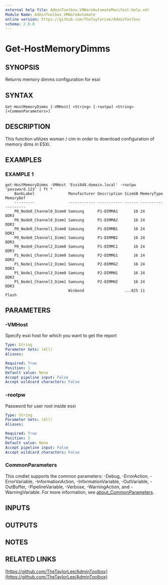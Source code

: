 ```yaml
---
external help file: AdminToolbox.VMWareAutomateManifest-help.xml
Module Name: AdminToolbox.VMWareAutomate
online version: https://github.com/TheTaylorLee/AdminToolbox
schema: 2.0.0
---
```


# Get-HostMemoryDimms

## SYNOPSIS
Returns memory dimms configuration for esxi

## SYNTAX

```
Get-HostMemoryDimms [-VMHost] <String> [-rootpw] <String> [<CommonParameters>]
```

## DESCRIPTION
This function utilizes wsman / cim in order to download configuration of memory dims in ESXi.

## EXAMPLES

### EXAMPLE 1
```
get-HostMemoryDimms -VMHost 'Esxi048.domain.local' -rootpw 'password.123' | ft *
    BankLabel               Manufacturer Description SizeGB MemoryType MemoryDef
    ---------               ------------ ----------- ------ ---------- ---------
    P0_Node0_Channel0_Dimm0 Samsung      P1-DIMMA1       16 24         DDR3
    P0_Node0_Channel0_Dimm1 Samsung      P1-DIMMA2       16 24         DDR3
    P0_Node0_Channel1_Dimm0 Samsung      P1-DIMMB1       16 24         DDR3
    P0_Node0_Channel1_Dimm1 Samsung      P1-DIMMB2       16 24         DDR3
    P0_Node0_Channel2_Dimm0 Samsung      P1-DIMMC1       16 24         DDR3
    P1_Node1_Channel2_Dimm0 Samsung      P2-DIMMG1       16 24         DDR3
    P1_Node1_Channel2_Dimm1 Samsung      P2-DIMMG2       16 24         DDR3
    P1_Node1_Channel3_Dimm0 Samsung      P2-DIMMH1       16 24         DDR3
    P1_Node1_Channel3_Dimm1 Samsung      P2-DIMMH2       16 24         DDR3
                            Winbond                  ...625 11         Flash
```

## PARAMETERS

### -VMHost
Specify esxi host for which you want to get the report

```yaml
Type: String
Parameter Sets: (All)
Aliases:

Required: True
Position: 1
Default value: None
Accept pipeline input: False
Accept wildcard characters: False
```

### -rootpw
Password for user root inside esxi

```yaml
Type: String
Parameter Sets: (All)
Aliases:

Required: True
Position: 2
Default value: None
Accept pipeline input: False
Accept wildcard characters: False
```

### CommonParameters
This cmdlet supports the common parameters: -Debug, -ErrorAction, -ErrorVariable, -InformationAction, -InformationVariable, -OutVariable, -OutBuffer, -PipelineVariable, -Verbose, -WarningAction, and -WarningVariable. For more information, see [about_CommonParameters](http://go.microsoft.com/fwlink/?LinkID=113216).

## INPUTS

## OUTPUTS

## NOTES

## RELATED LINKS

[https://github.com/TheTaylorLee/AdminToolbox](https://github.com/TheTaylorLee/AdminToolbox)

